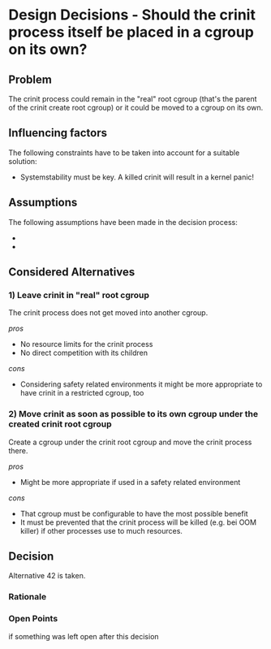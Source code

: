 # Design Decisions - Should the crinit process itself be placed in a cgroup on its own?

## Problem

The crinit process could remain in the "real" root cgroup (that's the parent of the crinit create root cgroup) or it could be moved to a cgroup on its own.

## Influencing factors

The following constraints have to be taken into account for a suitable solution:
* Systemstability must be key. A killed crinit will result in a kernel panic!



## Assumptions

The following assumptions have been made in the decision process:
* <first>
* <second>



## Considered Alternatives

### 1) Leave crinit in "real" root cgroup

The crinit process does not get moved into another cgroup.

*pros*
* No resource limits for the crinit process
* No direct competition with its children

*cons*
* Considering safety related environments it might be more appropriate to have crinit in a restricted cgroup, too

### 2) Move crinit as soon as possible to its own cgroup under the created crinit root cgroup

Create a cgroup under the crinit root cgroup and move the crinit process there.

*pros*
* Might be more appropriate if used in a safety related environment

*cons*
* That cgroup must be configurable to have the most possible benefit
* It must be prevented that the crinit process will be killed (e.g. bei OOM killer) if other processes use to much resources.


## Decision

Alternative 42 is taken.

### Rationale

### Open Points

if something was left open after this decision

